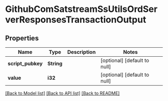 # GithubComSatstreamSsUtilsOrdServerResponsesTransactionOutput

## Properties
Name | Type | Description | Notes
------------ | ------------- | ------------- | -------------
**script_pubkey** | **String** |  | [optional] [default to null]
**value** | **i32** |  | [optional] [default to null]

[[Back to Model list]](../README.md#documentation-for-models) [[Back to API list]](../README.md#documentation-for-api-endpoints) [[Back to README]](../README.md)


